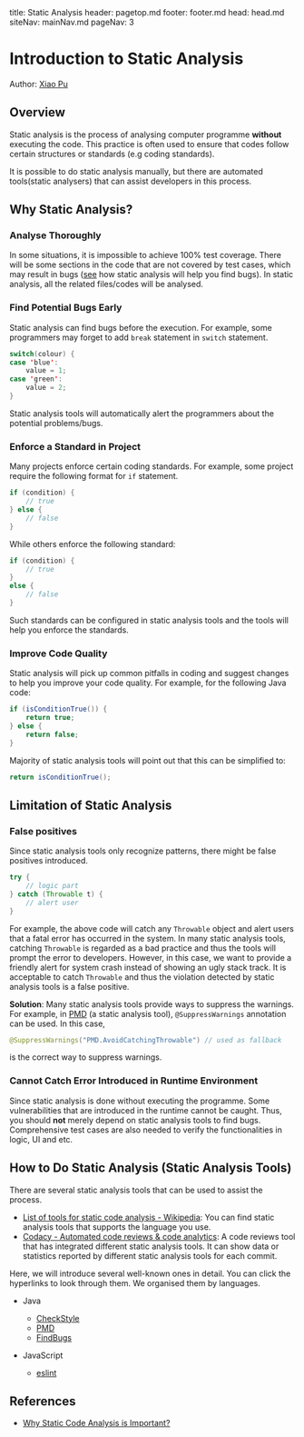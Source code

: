 <frontmatter>
  title: Static Analysis
  header: pagetop.md
  footer: footer.md
  head: head.md
  siteNav: mainNav.md
  pageNav: 3
</frontmatter>

<div class="website-content">

# Introduction to Static Analysis

Author: [Xiao Pu](https://nus-oss.github.io/cs3281-website/students/AY1617S2/xiaoPu/xiaoPu-Resume.html)

## Overview

Static analysis is the process of analysing computer programme **without** executing the code. This practice is often used to ensure that codes follow certain structures or standards (e.g coding standards).

It is possible to do static analysis manually, but there are automated tools(static analysers) that can assist developers in this process. 

## Why Static Analysis?

### Analyse Thoroughly
In some situations, it is impossible to achieve 100% test coverage. There will be some sections in the code that are not covered by test cases, which may result in bugs ([see](#find-potential-bugs-early) how static analysis will help you find bugs). In static analysis, all the related files/codes will be analysed.

### Find Potential Bugs Early
Static analysis can find bugs before the execution. For example, some programmers may forget to add `break` statement in `switch` statement.

``` java
switch(colour) {
case 'blue':
	value = 1;
case 'green':
	value = 2;
}
```
Static analysis tools will automatically alert the programmers about the potential problems/bugs.

### Enforce a Standard in Project
Many projects enforce certain coding standards. For example, some project require the following format for `if` statement.

``` java
if (condition) {
	// true
} else {
	// false
}
``` 

While others enforce the following standard:

``` java
if (condition) {
	// true
}
else {
	// false
}
```
Such standards can be configured in static analysis tools and the tools will help you enforce the standards.

### Improve Code Quality
Static analysis will pick up common pitfalls in coding and suggest changes to help you improve your code quality. For example, for the following Java code:

``` java
if (isConditionTrue()) {
	return true;
} else {
	return false;
}
```
Majority of static analysis tools will point out that this can be simplified to:

``` java
return isConditionTrue();
```

## Limitation of Static Analysis

### False positives
Since static analysis tools only recognize patterns, there might be false positives introduced.

``` java
try {
	// logic part
} catch (Throwable t) {
	// alert user
}
```
For example, the above code will catch any `Throwable` object and alert users that a fatal error has occurred in the system. In many static analysis tools, catching `Throwable` is regarded as a bad practice and thus the tools will prompt the error to developers. However, in this case, we want to provide a friendly alert for system crash instead of showing an ugly stack track. It is acceptable to catch `Throwable` and thus the violation detected by static analysis tools is a false positive.

**Solution**: Many static analysis tools provide ways to suppress the warnings. For example, in [PMD](PMD.html) (a static analysis tool), `@SuppressWarnings` annotation can be used. In this case,

``` java 
@SuppressWarnings("PMD.AvoidCatchingThrowable") // used as fallback
```
is the correct way to suppress warnings.

### Cannot Catch Error Introduced in Runtime Environment
Since static analysis is done without executing the programme. Some vulnerabilities that are introduced in the runtime cannot be caught. Thus, you should **not** merely depend on static analysis tools to find bugs. Comprehensive test cases are also needed to verify the functionalities in logic, UI and etc.

## How to Do Static Analysis (Static Analysis Tools)
There are several static analysis tools that can be used to assist the process.

- [List of tools for static code analysis - Wikipedia](https://en.wikipedia.org/wiki/List_of_tools_for_static_code_analysis): You can find static analysis tools that supports the language you use.
- [Codacy - Automated code reviews & code analytics](https://www.codacy.com/): A code reviews tool that has integrated different static analysis tools. It can show data or statistics reported by different static analysis tools for each commit.

Here, we will introduce several well-known ones in detail. You can click the hyperlinks to look through them. We organised them by languages.

- Java
	- [CheckStyle](checkStyle.html)
	- [PMD](PMD.html)
	- [FindBugs](FindBugs.html)

- JavaScript
	- [eslint](ESLint.html)

## References

- [Why Static Code Analysis is Important?](http://javarevisited.blogspot.sg/2014/02/why-static-code-analysis-is-important.html)

</div>
